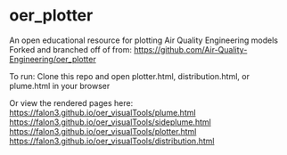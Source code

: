# oer_plotter
An open educational resource for plotting Air Quality Engineering models
Forked and branched off of from: https://github.com/Air-Quality-Engineering/oer_plotter 

To run: Clone this repo and open plotter.html, distribution.html, or plume.html in your browser     

Or view the rendered pages here:        
https://falon3.github.io/oer_visualTools/plume.html      
https://falon3.github.io/oer_visualTools/sideplume.html       
https://falon3.github.io/oer_visualTools/plotter.html        
https://falon3.github.io/oer_visualTools/distribution.html    
